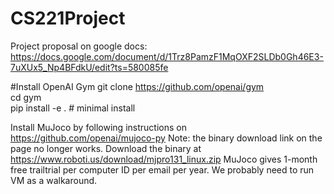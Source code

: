 # CS221Project

Project proposal on google docs:
https://docs.google.com/document/d/1Trz8PamzF1MqOXF2SLDb0Gh46E3-7uXUx5_Np4BFdkU/edit?ts=580085fe

#Install OpenAI Gym
git clone https://github.com/openai/gym  
cd gym  
pip install -e . # minimal install  

Install MuJoco by following instructions on https://github.com/openai/mujoco-py Note: the binary download link on the page no longer works. Download the binary at https://www.roboti.us/download/mjpro131_linux.zip 
MuJoco gives 1-month free trailtrial per computer ID per email per year. We probably need to run VM as a walkaround.
